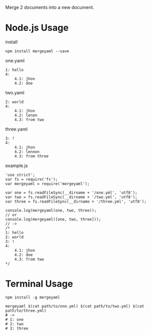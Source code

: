 Merge 2 documents into a new document.

# Node.js Usage

install
```
npm install mergeyaml --save
```

one.yaml
```
1: hello
4:
    4.1: jhon
    4.2: doe
```

two.yaml
```
2: world
4:
    4.1: jhon
    4.2: lenon
    4.3: from two

```

three.yaml
```
3: !
4: 
    4.1: jhon
    4.2: lennon
    4.3: from three

```

example.js
```
'use strict';
var fs = require('fs');
var mergeyaml = require('mergeyaml');

var one = fs.readFileSync(__dirname + '/one.yml', 'utf8');
var two = fs.readFileSync(__dirname + '/two.yml', 'utf8');
var three = fs.readFileSync(__dirname + '/three.yml', 'utf8');

console.log(mergeyaml(one, two, three));
// or
console.log(mergeyaml([one, two, three]));
// ->
/*
1: hello
2: world
3: !
4: 
    4.1: jhon
    4.2: doe
    4.3: from two 
*/
```

# Terminal Usage
 ```
 npm install -g mergeyaml
 ```
 ```
 mergeyaml $(cat path/to/one.yml) $(cat path/to/two.yml) $(cat path/to/three.yml)
# ->
# 1: one
# 2: two
# 3: three
 
 ```